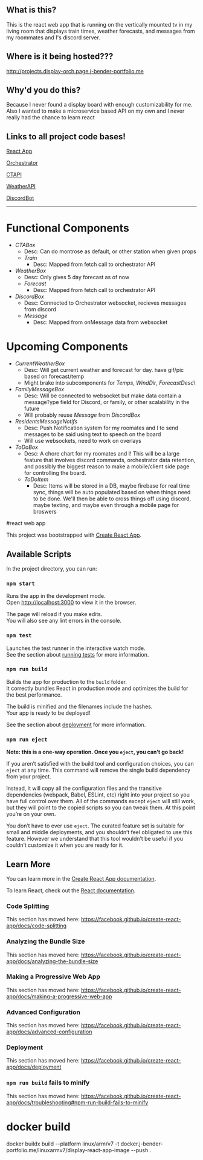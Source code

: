 
## What is this?
This is the react web app that is running on the vertically mounted tv in my living room that displays train times, weather forecasts, and messages from my roommates and I's discord server.

## Where is it being hosted???
http://projects.display-orch.page.j-bender-portfolio.me
## Why'd you do this?
Because I never found a display board with enough customizability for me. Also I wanted to make a microservice based API on my own and I never really had the chance to learn react

## Links to all project code bases!

[React App](https://github.com/jayjayb772/Display-ReactApp)

[Orchestrator](https://github.com/jayjayb772/Display-orchestrator)

[CTAPI](https://github.com/jayjayb772/Display-CTAPI)

[WeatherAPI](https://github.com/jayjayb772/Display-Weather)

[DiscordBot](https://github.com/jayjayb772/1925-discord-bot)

---

# Functional Components
- _CTABox_
    - Desc: Can do montrose as default, or other station when given props
    - _Train_
        - Desc: Mapped from fetch call to orchestrator API
- _WeatherBox_
    - Desc: Only gives 5 day forecast as of now
    - _Forecast_
        - Desc: Mapped from fetch call to orchestrator API
- _DiscordBox_
    - Desc: Connected to Orchestrator websocket, recieves messages from discord
    - _Message_
        - Desc: Mapped from onMessage data from websocket

# Upcoming Components
- _CurrentWeatherBox_
    - Desc: Will get current weather and forecast for day. have gif/pic based on forecast/temp
    - Might brake into subcomponents for _Temps_, _WindDir_, _ForecastDesc_\
- _FamilyMessageBox_
    - Desc: Will be connected to websocket but make data contain a messageType field for Discord, or family, or other scalability in the future
    - Will probably reuse _Message_ from _DiscordBox_
- _ResidentsMessageNotifs_
    - Desc: Push Notification system for my roomates and I to send messages to be said using text to speech on the board
    - Will use websockets, need to work on overlays
- _ToDoBox_
    - Desc: A chore chart for my roomates and I! This will be a large feature that involves discord commands, orchestrator data retention, and possibly the biggest reason to make a mobile/client side page for controlling the board.
    - _ToDoItem_
        - Desc: Items will be stored in a DB, maybe firebase for real time sync, things will be auto populated based on when things need to be done. We'll then be able to cross things off using discord, maybe texting, and maybe even through a mobile page for broswers
         
#react web app

This project was bootstrapped with [Create React App](https://github.com/facebook/create-react-app).

## Available Scripts

In the project directory, you can run:


### `npm start`

Runs the app in the development mode.<br />
Open [http://localhost:3000](http://localhost:3000) to view it in the browser.

The page will reload if you make edits.<br />
You will also see any lint errors in the console.

### `npm test`

Launches the test runner in the interactive watch mode.<br />
See the section about [running tests](https://facebook.github.io/create-react-app/docs/running-tests) for more information.

### `npm run build`

Builds the app for production to the `build` folder.<br />
It correctly bundles React in production mode and optimizes the build for the best performance.

The build is minified and the filenames include the hashes.<br />
Your app is ready to be deployed!

See the section about [deployment](https://facebook.github.io/create-react-app/docs/deployment) for more information.

### `npm run eject`

**Note: this is a one-way operation. Once you `eject`, you can’t go back!**

If you aren’t satisfied with the build tool and configuration choices, you can `eject` at any time. This command will remove the single build dependency from your project.

Instead, it will copy all the configuration files and the transitive dependencies (webpack, Babel, ESLint, etc) right into your project so you have full control over them. All of the commands except `eject` will still work, but they will point to the copied scripts so you can tweak them. At this point you’re on your own.

You don’t have to ever use `eject`. The curated feature set is suitable for small and middle deployments, and you shouldn’t feel obligated to use this feature. However we understand that this tool wouldn’t be useful if you couldn’t customize it when you are ready for it.

## Learn More

You can learn more in the [Create React App documentation](https://facebook.github.io/create-react-app/docs/getting-started).

To learn React, check out the [React documentation](https://reactjs.org/).

### Code Splitting

This section has moved here: https://facebook.github.io/create-react-app/docs/code-splitting

### Analyzing the Bundle Size

This section has moved here: https://facebook.github.io/create-react-app/docs/analyzing-the-bundle-size

### Making a Progressive Web App

This section has moved here: https://facebook.github.io/create-react-app/docs/making-a-progressive-web-app

### Advanced Configuration

This section has moved here: https://facebook.github.io/create-react-app/docs/advanced-configuration

### Deployment

This section has moved here: https://facebook.github.io/create-react-app/docs/deployment

### `npm run build` fails to minify

This section has moved here: https://facebook.github.io/create-react-app/docs/troubleshooting#npm-run-build-fails-to-minify

# docker build
docker buildx build --platform linux/arm/v7 -t docker.j-bender-portfolio.me/linuxarmv7/display-react-app-image --push .
